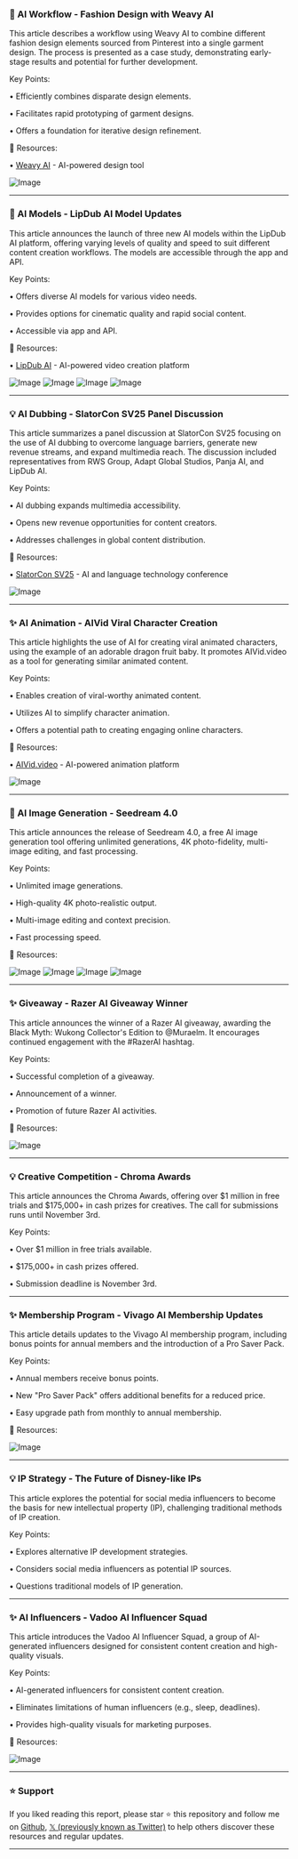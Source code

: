 ### 🤖 AI Workflow - Fashion Design with Weavy AI

This article describes a workflow using Weavy AI to combine different fashion design elements sourced from Pinterest into a single garment design.  The process is presented as a case study, demonstrating early-stage results and potential for further development.

Key Points:

• Efficiently combines disparate design elements.


• Facilitates rapid prototyping of garment designs.


• Offers a foundation for iterative design refinement.


🔗 Resources:

• [Weavy AI](https://x.com/Weavy_ai) - AI-powered design tool

![Image](https://pbs.twimg.com/amplify_video_thumb/1965415440936587264/img/2SVYQjPpu93Xdnyu.jpg)

---
### 🚀 AI Models - LipDub AI Model Updates

This article announces the launch of three new AI models within the LipDub AI platform, offering varying levels of quality and speed to suit different content creation workflows.  The models are accessible through the app and API.

Key Points:

• Offers diverse AI models for various video needs.


• Provides options for cinematic quality and rapid social content.


• Accessible via app and API.


🔗 Resources:

• [LipDub AI](app.lipdub.ai/signup) - AI-powered video creation platform

![Image](https://pbs.twimg.com/media/G0a94aQW4AAREVo?format=jpg&name=small)
![Image](https://pbs.twimg.com/media/G0a94aLWYAABKNU?format=jpg&name=small)
![Image](https://pbs.twimg.com/media/G0a94aZXUAAklPR?format=jpg&name=small)
![Image](https://pbs.twimg.com/media/G0a94aWW0AArBq_?format=jpg&name=small)

---
### 💡 AI Dubbing - SlatorCon SV25 Panel Discussion

This article summarizes a panel discussion at SlatorCon SV25 focusing on the use of AI dubbing to overcome language barriers, generate new revenue streams, and expand multimedia reach.  The discussion included representatives from RWS Group, Adapt Global Studios, Panja AI, and LipDub AI.


Key Points:

• AI dubbing expands multimedia accessibility.


• Opens new revenue opportunities for content creators.


• Addresses challenges in global content distribution.



🔗 Resources:

• [SlatorCon SV25](https://x.com/hashtag/SlatorConSV25?src=hashtag_click) - AI and language technology conference

![Image](https://pbs.twimg.com/media/G0CCwI9bMAA20XC?format=jpg&name=small)

---
### ✨ AI Animation - AIVid Viral Character Creation

This article highlights the use of AI for creating viral animated characters, using the example of an adorable dragon fruit baby.  It promotes AIVid.video as a tool for generating similar animated content.

Key Points:

• Enables creation of viral-worthy animated content.


• Utilizes AI to simplify character animation.


• Offers a potential path to creating engaging online characters.


🔗 Resources:

• [AIVid.video](aivid.video) - AI-powered animation platform

![Image](https://pbs.twimg.com/ext_tw_video_thumb/1965466739438661632/pu/img/i6WP20zp7ES2tsao.jpg)

---
### 🚀 AI Image Generation - Seedream 4.0

This article announces the release of Seedream 4.0, a free AI image generation tool offering unlimited generations, 4K photo-fidelity, multi-image editing, and fast processing.

Key Points:

• Unlimited image generations.


• High-quality 4K photo-realistic output.


• Multi-image editing and context precision.


• Fast processing speed.


🔗 Resources:

![Image](https://pbs.twimg.com/media/G0a8f4nXMAALGdJ?format=jpg&name=360x360)
![Image](https://pbs.twimg.com/media/G0a8hnWWcAAOI41?format=jpg&name=360x360)
![Image](https://pbs.twimg.com/media/G0a8iRRW0AAKyB8?format=jpg&name=360x360)
![Image](https://pbs.twimg.com/media/G0a8m3OWoAACPqV?format=jpg&name=360x360)

---
### ✨ Giveaway - Razer AI Giveaway Winner

This article announces the winner of a Razer AI giveaway, awarding the Black Myth: Wukong Collector's Edition to @Muraelm.  It encourages continued engagement with the #RazerAI hashtag.

Key Points:

• Successful completion of a giveaway.


• Announcement of a winner.


• Promotion of future Razer AI activities.


🔗 Resources:


![Image](https://pbs.twimg.com/media/G0TRq-gWYAAV7xH?format=jpg&name=small)

---
### 💡 Creative Competition - Chroma Awards

This article announces the Chroma Awards, offering over $1 million in free trials and $175,000+ in cash prizes for creatives.  The call for submissions runs until November 3rd.

Key Points:

• Over $1 million in free trials available.


• $175,000+ in cash prizes offered.


• Submission deadline is November 3rd.


---
### ✨ Membership Program - Vivago AI Membership Updates

This article details updates to the Vivago AI membership program, including bonus points for annual members and the introduction of a Pro Saver Pack.

Key Points:

• Annual members receive bonus points.


• New "Pro Saver Pack" offers additional benefits for a reduced price.


• Easy upgrade path from monthly to annual membership.


🔗 Resources:

![Image](https://pbs.twimg.com/media/G0YHZnEa0AAXO-8?format=png&name=small)

---
### 💡 IP Strategy - The Future of Disney-like IPs

This article explores the potential for social media influencers to become the basis for new intellectual property (IP), challenging traditional methods of IP creation.

Key Points:

• Explores alternative IP development strategies.


• Considers social media influencers as potential IP sources.


• Questions traditional models of IP generation.


---
### ✨ AI Influencers - Vadoo AI Influencer Squad

This article introduces the Vadoo AI Influencer Squad, a group of AI-generated influencers designed for consistent content creation and high-quality visuals.

Key Points:

• AI-generated influencers for consistent content creation.


• Eliminates limitations of human influencers (e.g., sleep, deadlines).


• Provides high-quality visuals for marketing purposes.


🔗 Resources:

![Image](https://pbs.twimg.com/amplify_video_thumb/1965103938811908096/img/C9QTAJP0fAYfnPK3.jpg)


---

### ⭐️ Support

If you liked reading this report, please star ⭐️ this repository and follow me on [Github](https://github.com/Drix10), [𝕏 (previously known as Twitter)](https://x.com/DRIX_10_) to help others discover these resources and regular updates.

---